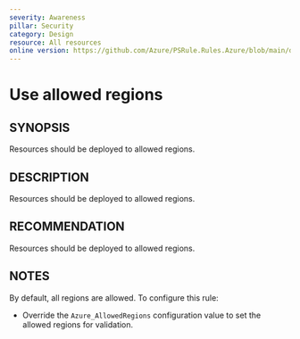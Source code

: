 ```yaml
---
severity: Awareness
pillar: Security
category: Design
resource: All resources
online version: https://github.com/Azure/PSRule.Rules.Azure/blob/main/docs/en/rules/Azure.Resource.AllowedRegions.md
---
```


# Use allowed regions

## SYNOPSIS

Resources should be deployed to allowed regions.

## DESCRIPTION

Resources should be deployed to allowed regions.

## RECOMMENDATION

Resources should be deployed to allowed regions.

## NOTES

By default, all regions are allowed.
To configure this rule:

- Override the `Azure_AllowedRegions` configuration value to set the allowed regions for validation.
